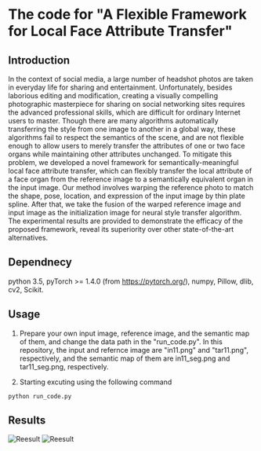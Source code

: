 # The code for "A Flexible Framework for Local Face Attribute Transfer"

## Introduction
In the context of social media, a large number of headshot photos are taken in everyday life for sharing and entertainment. Unfortunately, besides laborious editing and modification, creating a visually compelling photographic masterpiece for sharing on social networking sites requires the advanced professional skills, which are difficult for ordinary Internet users to master. Though there are many algorithms automatically transferring the style from one image to another in a global way, these algorithms fail to respect the semantics of the scene, and are not flexible enough to allow users to merely transfer the attributes of one or two face organs while maintaining other attributes unchanged. To mitigate this problem, we developed a novel framework for semantically-meaningful local face attribute transfer, which can flexibly transfer the local attribute of a face organ from the reference image to a semantically equivalent organ in the input image. Our method involves warping the reference photo to match the shape, pose, location, and expression of the input image by thin plate spline. After that, we take the fusion of the warped reference image and input image as the initialization image for neural style transfer algorithm. The experimental results are provided to demonstrate the efficacy of the proposed framework, reveal its superiority over other state-of-the-art alternatives.

## Dependnecy
python 3.5, pyTorch >= 1.4.0 (from https://pytorch.org/), numpy, Pillow, dlib, cv2, Scikit.
## Usage

1. Prepare your own input image, reference image, and the semantic map of them, and change the data path in the "run_code.py". In this repository, the input and refernce image are "in11.png" and "tar11.png", respectively, and the semantic map of them are in11_seg.png and tar11_seg.png, respectively. 

2. Starting excuting using the following command

```python run_code.py```


## Results
![Reesult](img/content1.png)
![Reesult](img/style1.png)


